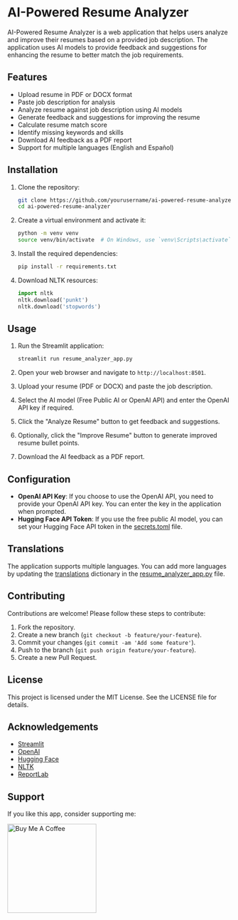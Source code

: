 # AI-Powered Resume Analyzer

AI-Powered Resume Analyzer is a web application that helps users analyze and improve their resumes based on a provided job description. The application uses AI models to provide feedback and suggestions for enhancing the resume to better match the job requirements.

## Features

- Upload resume in PDF or DOCX format
- Paste job description for analysis
- Analyze resume against job description using AI models
- Generate feedback and suggestions for improving the resume
- Calculate resume match score
- Identify missing keywords and skills
- Download AI feedback as a PDF report
- Support for multiple languages (English and Español)

## Installation

1. Clone the repository:
    ```bash
    git clone https://github.com/yourusername/ai-powered-resume-analyzer.git
    cd ai-powered-resume-analyzer
    ```

2. Create a virtual environment and activate it:
    ```bash
    python -m venv venv
    source venv/bin/activate  # On Windows, use `venv\Scripts\activate`
    ```

3. Install the required dependencies:
    ```bash
    pip install -r requirements.txt
    ```

4. Download NLTK resources:
    ```python
    import nltk
    nltk.download('punkt')
    nltk.download('stopwords')
    ```

## Usage

1. Run the Streamlit application:
    ```bash
    streamlit run resume_analyzer_app.py
    ```

2. Open your web browser and navigate to `http://localhost:8501`.

3. Upload your resume (PDF or DOCX) and paste the job description.

4. Select the AI model (Free Public AI or OpenAI API) and enter the OpenAI API key if required.

5. Click the "Analyze Resume" button to get feedback and suggestions.

6. Optionally, click the "Improve Resume" button to generate improved resume bullet points.

7. Download the AI feedback as a PDF report.

## Configuration

- **OpenAI API Key**: If you choose to use the OpenAI API, you need to provide your OpenAI API key. You can enter the key in the application when prompted.
- **Hugging Face API Token**: If you use the free public AI model, you can set your Hugging Face API token in the [secrets.toml](http://_vscodecontentref_/0) file.

## Translations

The application supports multiple languages. You can add more languages by updating the [translations](http://_vscodecontentref_/1) dictionary in the [resume_analyzer_app.py](http://_vscodecontentref_/2) file.

## Contributing

Contributions are welcome! Please follow these steps to contribute:

1. Fork the repository.
2. Create a new branch (`git checkout -b feature/your-feature`).
3. Commit your changes (`git commit -am 'Add some feature'`).
4. Push to the branch (`git push origin feature/your-feature`).
5. Create a new Pull Request.

## License

This project is licensed under the MIT License. See the LICENSE file for details.

## Acknowledgements

- [Streamlit](https://streamlit.io/)
- [OpenAI](https://openai.com/)
- [Hugging Face](https://huggingface.co/)
- [NLTK](https://www.nltk.org/)
- [ReportLab](https://www.reportlab.com/)

## Support

If you like this app, consider supporting me:

<a href="https://www.buymeacoffee.com/intisoto" target="_blank">
    <img src="https://img.buymeacoffee.com/button-api/?text=Buy me a coffee&emoji=☕&slug=intisoto&button_colour=FFDD00&font_colour=000000&font_family=Arial&outline_colour=000000&coffee_colour=ffffff" 
    alt="Buy Me A Coffee" width="200">
</a>